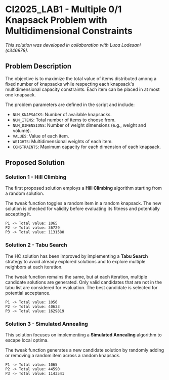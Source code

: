 # CI2025_LAB1 - Multiple 0/1 Knapsack Problem with Multidimensional Constraints

_This solution was developed in collaboration with Luca Lodesani (s346978)._

## Problem Description

The objective is to maximize the total value of items distributed among a fixed number of knapsacks while respecting each knapsack's multidimensional capacity constraints. Each item can be placed in at most one knapsack.

The problem parameters are defined in the script and include:
- `NUM_KNAPSACKS`: Number of available knapsacks.
- `NUM_ITEMS`: Total number of items to choose from.
- `NUM_DIMENSIONS`: Number of weight dimensions (e.g., weight and volume).
- `VALUES`: Value of each item.
- `WEIGHTS`: Multidimensional weights of each item.
- `CONSTRAINTS`: Maximum capacity for each dimension of each knapsack.

## Proposed Solution

### Solution 1 - Hill Climbing

The first proposed solution employs a **Hill Climbing** algorithm starting from a random solution.

The tweak function toggles a random item in a random knapsack.
The new solution is checked for validity before evaluating its fitness and potentially accepting it.


```
P1 -> Total value: 1065
P2 -> Total value: 36729
P3 -> Total value: 1131580
```

### Solution 2 - Tabu Search

The HC solution has been improved by implementing a **Tabu Search** strategy to avoid already explored solutions and to explore multiple neighbors at each iteration.

The tweak function remains the same, but at each iteration, multiple candidate solutions are generated. Only valid candidates that are not in the tabu list are considered for evaluation. The best candidate is selected for potential acceptance.

```
P1 -> Total value: 1056
P2 -> Total value: 40633
P3 -> Total value: 1629819
```

### Solution 3 - Simulated Annealing

This solution focuses on implementing a **Simulated Annealing** algorithm to escape local optima. 

The tweak function generates a new candidate solution by randomly adding or removing a random item across a random knapsack.

```
P1 -> Total value: 1065
P2 -> Total value: 44590
P3 -> Total value: 1143541
```

